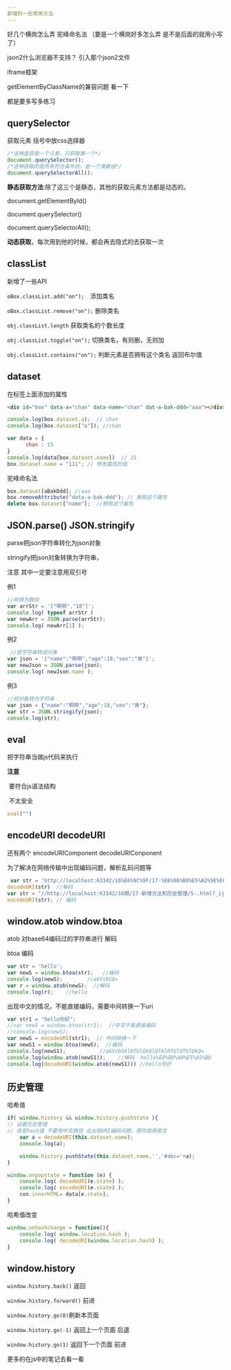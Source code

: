 ```yaml
---
新增的一些常用方法
---
```


好几个横岗怎么弄  驼峰命名法  （要是一个横岗好多怎么弄 是不是后面的就用小写了）

json2什么浏览器不支持？  引入那个json2文件

iframe框架

getElementByClassName的兼容问题 看一下

都是要多写多练习

## querySelector

获取元素 括号中放css选择器

```js
/*这种是获取一个元素，只获取第一个*/
document.querySelector();
/*这种获取的是所有符合条件的，是一个类数组*/
document.querySelectorAll();
```

**静态获取方法**:除了这三个是静态，其他的获取元素方法都是动态的。

document.getElementById()

document.querySelector()

document.querySelectorAll();

**动态获取**，每次用到他的时候，都会再去隐式的去获取一次

## classList

新增了一些API 

`oBox.classList.add("on");  `添加类名

`oBox.classList.remove("on");` 删除类名

`obj.classList.length`   获取类名的个数长度

`obj.classList.toggle("on");` 切换类名，有则删，无则加

`obj.classList.contains("on");` 判断元素是否拥有这个类名 返回布尔值

## dataset

在标签上面添加的属性

```html
<div id="box" data-a="chan" data-name="chan" dat-a-bak-ddd="aaa"></div>
```

```js
console.log(box.dataset.a);  // chan
console.log(box.dataset["a"]); //chan

var data = {
      chan : 15
}
console.log(data[box.dataset.name])  // 15
box.dataset.name = "111"; // 修改属性的值
```

驼峰命名法

```js
box.dataset[aBakDdd]; //aaa
box.removeAttribute("data-a-bak-ddd"); // 删除这个属性
delete box.dataset["name"];  //删除这个属性
```

## JSON.parse()  JSON.stringify

parse把json字符串转化为json对象

stringify把json对象转换为字符串，

注意 其中一定要注意用双引号

例1

```js
//转换为数组
var arrStr = '["啊啊","18"]';
console.log( typeof arrStr )
var newArr = JSON.parse(arrStr);
console.log( newArr[1] );
```

例2

```js
 //把字符串转成对象
var json = '{"name":"啊啊","age":18,"sex":"男"}';
var newJson = JSON.parse(json);
console.log( newJson.name );
```

例3

```js
//把对象转为字符串
var json = {"name":"啊啊","age":18,"sex":"男"};
var str = JSON.stringify(json);
console.log(str);
```

## eval

把字符串当做js代码来执行

**注意**

​    要符合js语法结构

​    不太安全

```js
eval("")
```

## encodeURI decodeURI

还有两个  encodeURIComponent   decodeURIConponent

为了解决在网络传输中出现编码问题，解析乱码问题等

```js
 var str = 'http://localhost:63342/16%E6%9C%9F/17-%E6%96%B0%E5%A2%9E%E6%96%B9%E6%B3%95%E5%92%8C%E5%8E%86%E5%8F%B2%E7%AE%A1%E7%90%86/5-.html?_ijt=spt9rp5ccp0bv7dfnnr4pgiaul';
decodeURI(str)  //解码
var str = "//http://localhost:63342/16期/17-新增方法和历史管理/5-.html?_ijt=spt9rp5ccp0bv7dfnnr4pgiaul";
encodeURI(str); // 编码
```

## window.atob  window.btoa

atob 对base64编码过的字符串进行 解码

btoa 编码

```js
var str = 'hello';
var newS = window.btoa(str);   //编码 
console.log(newS);        //aGVsbG8=
var r = window.atob(newS);  //解码
console.log(r);    //hello
```

出现中文的情况，不能直接编码，需要中间转换一下uri

```js
var str1 = "hello你好";
//var newS = window.btoa(str1);  //中文不能直接编码
//console.log(newS);
var newS = encodeURI(str1);  // 中间转换一下
var newS1 = window.btoa(newS);  //编码
console.log(newS1);           //aGVsbG8lRTQlQkQlQTAlRTUlQTUlQkQ=
console.log(window.atob(newS1));    //解码  hello%E4%BD%A0%E5%A5%BD
console.log(decodeURI(window.atob(newS1))) //hello你好
```

## 历史管理

哈希值

```js
if( window.history && window.history.pushState ){
// 设置历史管理
// 改变hash值 不要用中文路径 会出现URI编码问题，那你就用英文
    var a = decodeURI(this.dataset.name); 
    console.log(a);

    window.history.pushState(this.dataset.name,'','#abc='+a);
}
```

```js
window.onpopstate = function (e) {
    console.log( decodeURI(e.state) );
    console.log( encodeURI(e.state) );
    con.innerHTML= data[e.state];
}
```

哈希值改变

```js
window.onhashchange = function(){
    console.log( window.location.hash );
    console.log( decodeURI(window.location.hash) );
}
```

## window.history

`window.history.back()`    返回

`window.history.forward()` 前进

`window.history.go(0)`刷新本页面

`window.history.go(-1)` 返回上一个页面  后退

`window.history.go(1)`  返回下一个页面 前进

更多的在js中的笔记去看一看
